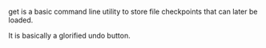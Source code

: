 get is a basic command line utility to store file checkpoints that can later be loaded. 

It is basically a glorified undo button.
